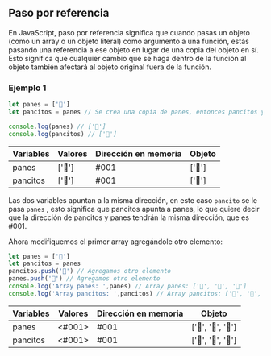 
## Paso por referencia

En JavaScript, paso por referencia significa que cuando pasas un objeto (como un array o un objeto literal) como argumento a una función, estás pasando una referencia a ese objeto en lugar de una copia del objeto en sí. Esto significa que cualquier cambio que se haga dentro de la función al objeto también afectará al objeto original fuera de la función.

### Ejemplo 1

```js
let panes = ['🥐']
let pancitos = panes // Se crea una copia de panes, entonces pancitos y panes apuntan a la misma dirección de memoria.

console.log(panes) // ['🥐']
console.log(pancitos) // ['🥐']
```

| Variables  | Valores | Dirección en memoria | Objeto |
| ---------- | ------- | -------------------- | -----  |
| panes      | ['🥐']  | #001                 | ['🥐'] |
| pancitos   | ['🥐']  | #001                 | ['🥐'] |

Las dos variables apuntan a la misma dirección, en este caso `pancito`  se le pasa `panes` , esto significa que pancitos apunta a panes, lo que quiere decir que la dirección de pancitos y panes tendrán la misma dirección, que es #001.

Ahora modifiquemos el primer array agregándole otro elemento:

```js	
let panes = ['🥐']
let pancitos = panes
pancitos.push('🥖') // Agregamos otro elemento
panes.push('🍞') // Agregamos otro elemento
console.log('Array panes: ',panes) // Array panes: ['🥐', '🥖', '🍞']
console.log('Array pancitos: ',pancitos) // Array pancitos: ['🥐', '🥖', '🍞']
```

| Variables  | Valores | Dirección en memoria | Objeto |
| ---------- | ------- | -------------------- | -----  |
| panes      | <#001>  | #001                 | ['🥐', '🥖', '🍞'] |
| pancitos   | <#001>  | #001                 | ['🥐', '🥖', '🍞'] |

